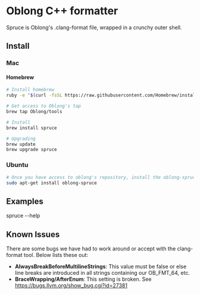 Oblong C++ formatter
====================

Spruce is Oblong's .clang-format file, wrapped in a crunchy outer shell.

## Install

### Mac

#### Homebrew
```bash
# Install homebrew
ruby -e "$(curl -fsSL https://raw.githubusercontent.com/Homebrew/install/master/install)"

# Get access to Oblong's tap
brew tap Oblong/tools

# Install
brew install spruce

# Upgrading
brew update
brew upgrade spruce
```

### Ubuntu
```bash
# Once you have access to oblong's repository, install the oblong-spruce package, e.g.
sudo apt-get install oblong-spruce
```

## Examples

spruce --help

## Known Issues

There are some bugs we have had to work around or accept with the clang-format
tool. Below lists these out:

- **AlwaysBreakBeforeMultilineStrings**: This value must be false or else line
  breaks are introduced in all strings containing our OB_FMT_64, etc.
- **BraceWrapping/AfterEnum**: This setting is broken. See https://bugs.llvm.org/show_bug.cgi?id=27381
